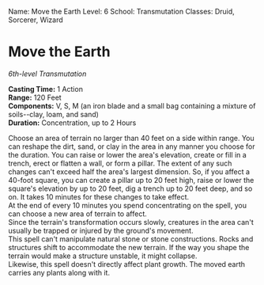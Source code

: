 Name: Move the Earth
Level: 6
School: Transmutation
Classes: Druid, Sorcerer, Wizard

# Move the Earth
_6th-level Transmutation_

**Casting Time:** 1 Action    
**Range:** 120 Feet    
**Components:** V, S, M (an iron blade and a small bag containing a mixture of soils--clay, loam, and sand)    
**Duration:** Concentration, up to 2 Hours 

Choose an area of terrain no larger than 40 feet on a side within range. You can reshape the dirt, sand, or clay in the area in any manner you choose for the duration. You can raise or lower the area's elevation, create or fill in a trench, erect or flatten a wall, or form a pillar. The extent of any such changes can't exceed half the area's largest dimension. So, if you affect a 40-foot square, you can create a pillar up to 20 feet high, raise or lower the square's elevation by up to 20 feet, dig a trench up to 20 feet deep, and so on. It takes 10 minutes for these changes to take effect.    
At the end of every 10 minutes you spend concentrating on the spell, you can choose a new area of terrain to affect.    
Since the terrain's transformation occurs slowly, creatures in the area can't usually be trapped or injured by the ground's movement.    
This spell can't manipulate natural stone or stone constructions. Rocks and structures shift to accommodate the new terrain. If the way you shape the terrain would make a structure unstable, it might collapse.    
Likewise, this spell doesn't directly affect plant growth. The moved earth carries any plants along with it.